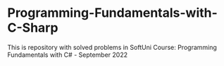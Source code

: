 # Programming-Fundamentals-with-C-Sharp
This is repository with solved problems in SoftUni Course: Programming Fundamentals with C# - September 2022
